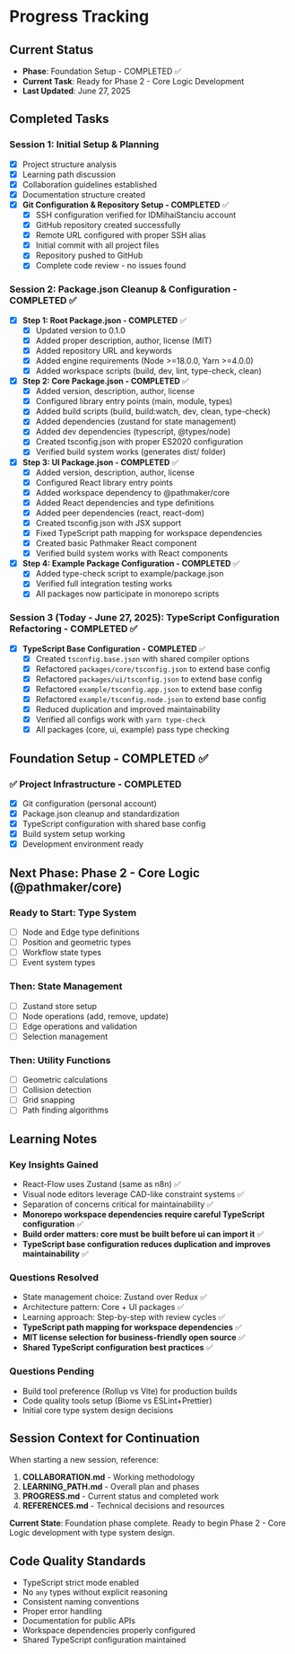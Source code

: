 # Progress Tracking

## Current Status
- **Phase**: Foundation Setup - COMPLETED ✅
- **Current Task**: Ready for Phase 2 - Core Logic Development
- **Last Updated**: June 27, 2025

## Completed Tasks

### Session 1: Initial Setup & Planning
- [x] Project structure analysis
- [x] Learning path discussion
- [x] Collaboration guidelines established
- [x] Documentation structure created
- [x] **Git Configuration & Repository Setup - COMPLETED** ✅
  - [x] SSH configuration verified for IDMihaiStanciu account
  - [x] GitHub repository created successfully
  - [x] Remote URL configured with proper SSH alias
  - [x] Initial commit with all project files
  - [x] Repository pushed to GitHub
  - [x] Complete code review - no issues found

### Session 2: Package.json Cleanup & Configuration - COMPLETED ✅
- [x] **Step 1: Root Package.json - COMPLETED** ✅
  - [x] Updated version to 0.1.0
  - [x] Added proper description, author, license (MIT)
  - [x] Added repository URL and keywords
  - [x] Added engine requirements (Node >=18.0.0, Yarn >=4.0.0)
  - [x] Added workspace scripts (build, dev, lint, type-check, clean)

- [x] **Step 2: Core Package.json - COMPLETED** ✅
  - [x] Added version, description, author, license
  - [x] Configured library entry points (main, module, types)
  - [x] Added build scripts (build, build:watch, dev, clean, type-check)
  - [x] Added dependencies (zustand for state management)
  - [x] Added dev dependencies (typescript, @types/node)
  - [x] Created tsconfig.json with proper ES2020 configuration
  - [x] Verified build system works (generates dist/ folder)

- [x] **Step 3: UI Package.json - COMPLETED** ✅
  - [x] Added version, description, author, license
  - [x] Configured React library entry points
  - [x] Added workspace dependency to @pathmaker/core
  - [x] Added React dependencies and type definitions
  - [x] Added peer dependencies (react, react-dom)
  - [x] Created tsconfig.json with JSX support
  - [x] Fixed TypeScript path mapping for workspace dependencies
  - [x] Created basic Pathmaker React component
  - [x] Verified build system works with React components

- [x] **Step 4: Example Package Configuration - COMPLETED** ✅
  - [x] Added type-check script to example/package.json
  - [x] Verified full integration testing works
  - [x] All packages now participate in monorepo scripts

### Session 3 (Today - June 27, 2025): TypeScript Configuration Refactoring - COMPLETED ✅
- [x] **TypeScript Base Configuration - COMPLETED** ✅
  - [x] Created `tsconfig.base.json` with shared compiler options
  - [x] Refactored `packages/core/tsconfig.json` to extend base config
  - [x] Refactored `packages/ui/tsconfig.json` to extend base config  
  - [x] Refactored `example/tsconfig.app.json` to extend base config
  - [x] Refactored `example/tsconfig.node.json` to extend base config
  - [x] Reduced duplication and improved maintainability
  - [x] Verified all configs work with `yarn type-check`
  - [x] All packages (core, ui, example) pass type checking

## Foundation Setup - COMPLETED ✅

### ✅ Project Infrastructure - COMPLETED
- [x] Git configuration (personal account)
- [x] Package.json cleanup and standardization
- [x] TypeScript configuration with shared base config
- [x] Build system setup working
- [x] Development environment ready

## Next Phase: Phase 2 - Core Logic (@pathmaker/core)

### Ready to Start: Type System
- [ ] Node and Edge type definitions
- [ ] Position and geometric types
- [ ] Workflow state types
- [ ] Event system types

### Then: State Management
- [ ] Zustand store setup
- [ ] Node operations (add, remove, update)
- [ ] Edge operations and validation
- [ ] Selection management

### Then: Utility Functions
- [ ] Geometric calculations
- [ ] Collision detection
- [ ] Grid snapping
- [ ] Path finding algorithms

## Learning Notes

### Key Insights Gained
- React-Flow uses Zustand (same as n8n) ✅
- Visual node editors leverage CAD-like constraint systems ✅
- Separation of concerns critical for maintainability ✅
- **Monorepo workspace dependencies require careful TypeScript configuration** ✅
- **Build order matters: core must be built before ui can import it** ✅
- **TypeScript base configuration reduces duplication and improves maintainability** ✅

### Questions Resolved
- State management choice: Zustand over Redux ✅
- Architecture pattern: Core + UI packages ✅
- Learning approach: Step-by-step with review cycles ✅
- **TypeScript path mapping for workspace dependencies** ✅
- **MIT license selection for business-friendly open source** ✅
- **Shared TypeScript configuration best practices** ✅

### Questions Pending
- Build tool preference (Rollup vs Vite) for production builds
- Code quality tools setup (Biome vs ESLint+Prettier)
- Initial core type system design decisions

## Session Context for Continuation
When starting a new session, reference:
1. **COLLABORATION.md** - Working methodology
2. **LEARNING_PATH.md** - Overall plan and phases
3. **PROGRESS.md** - Current status and completed work
4. **REFERENCES.md** - Technical decisions and resources

**Current State**: Foundation phase complete. Ready to begin Phase 2 - Core Logic development with type system design.

## Code Quality Standards
- TypeScript strict mode enabled
- No `any` types without explicit reasoning
- Consistent naming conventions
- Proper error handling
- Documentation for public APIs
- Workspace dependencies properly configured
- Shared TypeScript configuration maintained 